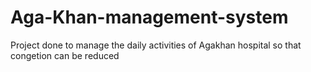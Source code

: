 # Aga-Khan-management-system
 Project done to manage the daily activities of Agakhan hospital so that congetion can be reduced
